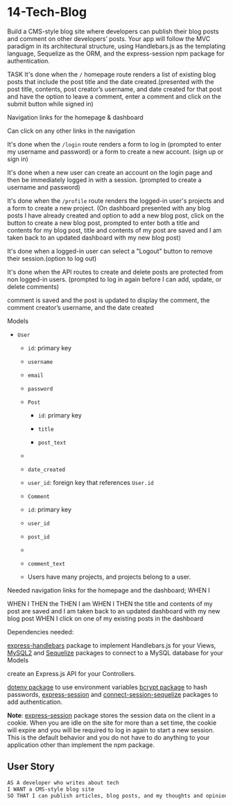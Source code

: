 # 14-Tech-Blog
Build a CMS-style blog site where developers can publish their blog posts and comment on other developers’ posts. Your app will follow the MVC paradigm in its architectural structure, using Handlebars.js as the templating language, Sequelize as the ORM, and the express-session npm package for authentication. 


TASK
It's done when the `/` homepage route renders a list of existing blog posts that include the post title and the date created.(presented with the post title, contents, post creator’s username, and date created for that post and have the option to leave a comment, enter a comment and click on the submit button while signed in)

Navigation links for the homepage & dashboard

Can click on any other links in the navigation

It's done when the `/login` route renders a form to log in (prompted to enter my username and password) or a form to create a new account. (sign up or sign in)

It's done when a new user can create an account on the login page and then be immediately logged in with a session. (prompted to create a username and password)

It's done when the `/profile` route renders the logged-in user's projects and a form to create a new project. (On dashboard presented with any blog posts I have already created and option to add a new blog post, click on the button to create a new blog post, prompted to enter both a title and contents for my blog post, title and contents of my post are saved and I am taken back to an updated dashboard with my new blog post)

It's done when a logged-in user can select a "Logout" button to remove their session.(option to log out)

It's done when the API routes to create and delete posts are protected from non logged-in users. (prompted to log in again before I can add, update, or delete comments)

comment is saved and the post is updated to display the comment, the comment creator’s username, and the date created

Models
* `User`

    * `id`: primary key

    * `username`

    * `email`

    * `password`

  
  * `Post`

    * `id`: primary key

    * `title`

    * `post_text`
  * 

    * `date_created`


    * `user_id`: foreign key that references `User.id`

    
    * `Comment`

    * `id`: primary key

    * `user_id`

    * `post_id`
    * 

    * `comment_text`



  * Users have many projects, and projects belong to a user.





Needed
navigation links for the homepage and the dashboard; 
WHEN I 



WHEN I 
THEN the 
THEN I am 
WHEN I 
THEN the title and contents of my post are saved and I am taken back to an updated dashboard with my new blog post
WHEN I click on one of my existing posts in the dashboard


Dependencies needed:

[express-handlebars](https://www.npmjs.com/package/express-handlebars) package to implement Handlebars.js for your Views, 
[MySQL2](https://www.npmjs.com/package/mysql2) 
and 
[Sequelize](https://www.npmjs.com/package/sequelize) packages to connect to a MySQL database for your Models  

create an Express.js API for your Controllers.

[dotenv package](https://www.npmjs.com/package/dotenv) to use environment variables 
[bcrypt package](https://www.npmjs.com/package/bcrypt) to hash passwords, 
[express-session](https://www.npmjs.com/package/express-session) 
and 
[connect-session-sequelize](https://www.npmjs.com/package/connect-session-sequelize) packages to add authentication.

**Note**:
[express-session](https://www.npmjs.com/package/express-session) package stores the session data on the client in a cookie. When you are idle on the site for more than a set time, the cookie will expire and you will be required to log in again to start a new session. This is the default behavior and you do not have to do anything to your application other than implement the npm package.




## User Story

```md
AS A developer who writes about tech
I WANT a CMS-style blog site
SO THAT I can publish articles, blog posts, and my thoughts and opinions
```